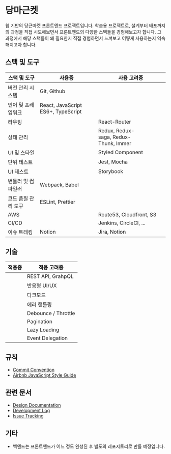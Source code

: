 # 당마근켓

웹 기반의 당근마켓 프론트엔드 프로젝트입니다. 학습용 프로젝트로, 설계부터 배포까지의 과정을 직접 시도해보면서 프론트엔드의 다양한 스택들을 경험해보고자 합니다. 그 과정에서 해당 스택들이 왜 필요한지 직접 경험하면서 느껴보고 어떻게 사용하는지 익숙해지고자 합니다.

## 스택 및 도구

| 스택 및 도구        | 사용중                             | 사용 고려중                           |
| ------------------- | ---------------------------------- | ------------------------------------- |
| 버전 관리 시스템    | Git, Github                        |                                       |
| 언어 및 프레임워크  | React, JavaScript ES6+, TypeScript |                                       |
| 라우팅              |                                    | React-Router                          |
| 상태 관리           |                                    | Redux, Redux-saga, Redux-Thunk, Immer |
| UI 및 스타일        |                                    | Styled Component                      |
| 단위 테스트         |                                    | Jest, Mocha                           |
| UI 테스트           |                                    | Storybook                             |
| 번들러 및 컴파일러  | Webpack, Babel                     |                                       |
| 코드 품질 관리 도구 | ESLint, Prettier                   |                                       |
| AWS                 |                                    | Route53, Cloudfront, S3               |
| CI/CD               |                                    | Jenkins, CircleCI, ...                |
| 이슈 트래킹         | Notion                             | Jira, Notion                          |

## 기술

| 적용중 | 적용 고려중         |
| ------ | ------------------- |
|        | REST API, GrahpQL   |
|        | 반응형 UI/UX        |
|        | 다크모드            |
|        | 에러 핸들링         |
|        | Debounce / Throttle |
|        | Pagination          |
|        | Lazy Loading        |
|        | Event Delegation    |

## 규칙

- [Commit Convention](https://doublesprogramming.tistory.com/256)
- [Airbnb JavaScript Style Guide](https://github.com/airbnb/javascript)

## 관련 문서

- [Design Documentation](https://chamtuna.notion.site/Design-Documentation-e8718f5561cb4d91ad2afbbc635700a9)
- [Development Log](https://www.notion.so/chamtuna/041057c41a39450180a58dbaef6c6d9c)
- [Issue Tracking](https://www.notion.so/chamtuna/464c7517c06f49b0986e8e868735f5a0?v=8a994d24e73144a1b350c88ae6abe658)

## 기타

- 백엔드는 프론트엔드가 어느 정도 완성된 후 별도의 레포지토리로 만들 예정입니다.

